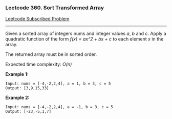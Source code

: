 ### Leetcode 360. Sort Transformed Array
[Leetcode Subscribed Problem](https://leetcode.com/problems/sort-transformed-array/)

---

Given a sorted array of integers  nums  and integer values *a*, *b* and *c*. Apply a quadratic function of the form *f(x) = ax^2 + bx + c* to each element *x* in the array.

The returned array must be in sorted order.

Expected time complexity: *O(n)*

**Example 1:**
```
Input: nums = [-4,-2,2,4], a = 1, b = 3, c = 5
Output: [3,9,15,33]
```

**Example 2:**
```
Input: nums = [-4,-2,2,4], a = -1, b = 3, c = 5
Output: [-23,-5,1,7]
```
